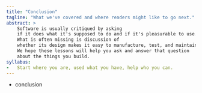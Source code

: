 ```yaml
---
title: "Conclusion"
tagline: "What we've covered and where readers might like to go next."
abstract: >
    Software is usually critiqued by asking
    if it does what it's supposed to do and if it's pleasurable to use.
    What is often missing is discussion of
    whether its design makes it easy to manufacture, test, and maintain.
    We hope these lessons will help you ask and answer that question
    about the things you build.
syllabus:
-   Start where you are, used what you have, help who you can.
---
```


- conclusion
